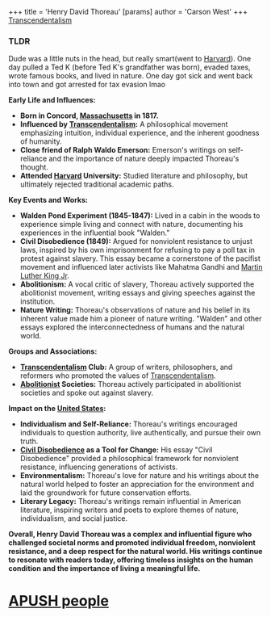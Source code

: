 +++
 title = 'Henry David Thoreau'
[params]
	author = 'Carson West'
+++
[Transcendentalism](./../transcendentalism/)
### TLDR
Dude was a little nuts in the head, but really smart(went to [Harvard](./../harvard/)). One day pulled a Ted K (before Ted K's grandfather was born), evaded taxes, wrote famous books, and lived in nature. One day got sick and went back into town and got arrested for tax evasion lmao 

**Early Life and Influences:**

* **Born in Concord, [Massachusetts](./../massachusetts/) in 1817.**
* **Influenced by [Transcendentalism](./../transcendentalism/):** A philosophical movement emphasizing intuition, individual experience, and the inherent goodness of humanity.
* **Close friend of Ralph Waldo Emerson:** Emerson's writings on self-reliance and the importance of nature deeply impacted Thoreau's thought.
* **Attended [Harvard](./../harvard/) University:** Studied literature and philosophy, but ultimately rejected traditional academic paths.

**Key Events and Works:**

* **Walden Pond Experiment (1845-1847):** Lived in a cabin in the woods to experience simple living and connect with nature, documenting his experiences in the influential book "Walden."
* **Civil Disobedience (1849):** Argued for nonviolent resistance to unjust laws, inspired by his own imprisonment for refusing to pay a poll tax in protest against slavery. This essay became a cornerstone of the pacifist movement and influenced later activists like Mahatma Gandhi and [Martin Luther King Jr](./../martin-luther-king-jr/).
* **Abolitionism:** A vocal critic of slavery, Thoreau actively supported the abolitionist movement, writing essays and giving speeches against the institution.
* **Nature Writing:** Thoreau's observations of nature and his belief in its inherent value made him a pioneer of nature writing. "Walden" and other essays explored the interconnectedness of humans and the natural world.

**Groups and Associations:**

* **[Transcendentalism](./../transcendentalism/) Club:** A group of writers, philosophers, and reformers who promoted the values of [Transcendentalism](./../transcendentalism/).
* **[Abolitionist](./../abolitionist/) Societies:**  Thoreau actively participated in abolitionist societies and spoke out against slavery.

**Impact on the [United States](./../united-states/):**

* **Individualism and Self-Reliance:** Thoreau's writings encouraged individuals to question authority, live authentically, and pursue their own truth.
* **[Civil Disobedience](./../civil-disobedience/) as a Tool for Change:** His essay "Civil Disobedience" provided a philosophical framework for nonviolent resistance, influencing generations of activists.
* **Environmentalism:** Thoreau's love for nature and his writings about the natural world helped to foster an appreciation for the environment and laid the groundwork for future conservation efforts.
* **Literary Legacy:** Thoreau's writings remain influential in American literature, inspiring writers and poets to explore themes of nature, individualism, and social justice.

**Overall, Henry David Thoreau was a complex and influential figure who challenged societal norms and promoted individual freedom, nonviolent resistance, and a deep respect for the natural world. His writings continue to resonate with readers today, offering timeless insights on the human condition and the importance of living a meaningful life.** 

# [APUSH people](./../apush-people/)